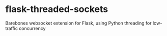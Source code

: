 # flask-threaded-sockets
Barebones websocket extension for Flask, using Python threading for low-traffic concurrency
